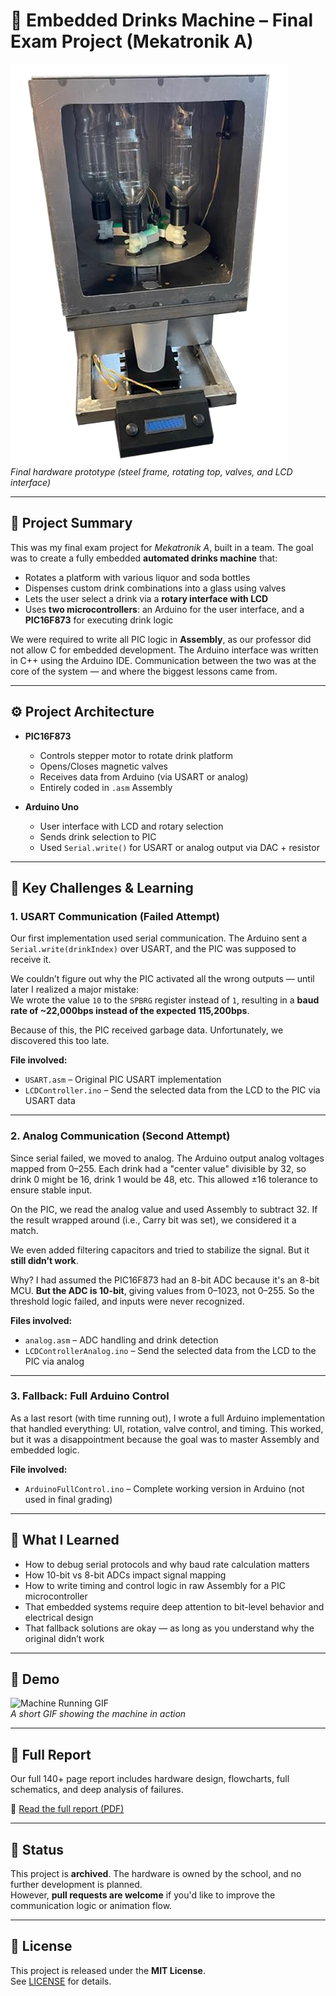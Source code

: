 # 🍹 Embedded Drinks Machine – Final Exam Project (Mekatronik A)

![Drinks Machine Photo](Assets/DrinkMachine.png)  
*Final hardware prototype (steel frame, rotating top, valves, and LCD interface)*

---

## 🧠 Project Summary

This was my final exam project for *Mekatronik A*, built in a team. The goal was to create a fully embedded **automated drinks machine** that:

- Rotates a platform with various liquor and soda bottles
- Dispenses custom drink combinations into a glass using valves
- Lets the user select a drink via a **rotary interface with LCD**
- Uses **two microcontrollers**: an Arduino for the user interface, and a **PIC16F873** for executing drink logic

We were required to write all PIC logic in **Assembly**, as our professor did not allow C for embedded development. The Arduino interface was written in C++ using the Arduino IDE. Communication between the two was at the core of the system — and where the biggest lessons came from.

--- 

## ⚙️ Project Architecture

- **PIC16F873**
  - Controls stepper motor to rotate drink platform
  - Opens/Closes magnetic valves
  - Receives data from Arduino (via USART or analog)
  - Entirely coded in `.asm` Assembly

- **Arduino Uno**
  - User interface with LCD and rotary selection
  - Sends drink selection to PIC
  - Used `Serial.write()` for USART or analog output via DAC + resistor

---

## 🧩 Key Challenges & Learning

### 1. **USART Communication (Failed Attempt)**

Our first implementation used serial communication. The Arduino sent a `Serial.write(drinkIndex)` over USART, and the PIC was supposed to receive it.

We couldn’t figure out why the PIC activated all the wrong outputs — until later I realized a major mistake:  
We wrote the value `10` to the `SPBRG` register instead of `1`, resulting in a **baud rate of ~22,000bps instead of the expected 115,200bps**.

Because of this, the PIC received garbage data. Unfortunately, we discovered this too late.

**File involved:**  
- `USART.asm` – Original PIC USART implementation  
- `LCDController.ino` – Send the selected data from the LCD to the PIC via USART data

---

### 2. **Analog Communication (Second Attempt)**

Since serial failed, we moved to analog. The Arduino output analog voltages mapped from 0–255. Each drink had a "center value" divisible by 32, so drink 0 might be 16, drink 1 would be 48, etc. This allowed ±16 tolerance to ensure stable input.

On the PIC, we read the analog value and used Assembly to subtract 32. If the result wrapped around (i.e., Carry bit was set), we considered it a match.

We even added filtering capacitors and tried to stabilize the signal. But it **still didn’t work**.

Why? I had assumed the PIC16F873 had an 8-bit ADC because it's an 8-bit MCU. **But the ADC is 10-bit**, giving values from 0–1023, not 0–255. So the threshold logic failed, and inputs were never recognized.

**Files involved:**  
- `analog.asm` – ADC handling and drink detection  
- `LCDControllerAnalog.ino` – Send the selected data from the LCD to the PIC via analog

---

### 3. **Fallback: Full Arduino Control**

As a last resort (with time running out), I wrote a full Arduino implementation that handled everything: UI, rotation, valve control, and timing. This worked, but it was a disappointment because the goal was to master Assembly and embedded logic.

**File involved:**  
- `ArduinoFullControl.ino` – Complete working version in Arduino (not used in final grading)

---

## 🧪 What I Learned

- How to debug serial protocols and why baud rate calculation matters
- How 10-bit vs 8-bit ADCs impact signal mapping
- How to write timing and control logic in raw Assembly for a PIC microcontroller
- That embedded systems require deep attention to bit-level behavior and electrical design
- That fallback solutions are okay — as long as you understand why the original didn’t work

---

## 🧪 Demo

![Machine Running GIF](Assets/DrinkMachine.gif)  
*A short GIF showing the machine in action*

---

## 📖 Full Report

Our full 140+ page report includes hardware design, flowcharts, full schematics, and deep analysis of failures.

📄 [Read the full report (PDF)](Assets/Eksamensprojekt_Mekatronik.pdf)  

---

## 🛑 Status

This project is **archived**. The hardware is owned by the school, and no further development is planned.  
However, **pull requests are welcome** if you'd like to improve the communication logic or animation flow.

---

## 📜 License

This project is released under the **MIT License**.  
See [LICENSE](./LICENSE) for details.
